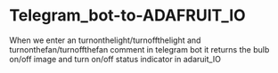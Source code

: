 
# Telegram_bot-to-ADAFRUIT_IO
When we enter an turnonthelight/turnoffthelight and turnonthefan/turnoffthefan comment in telegram bot it returns the bulb on/off image and turn on/off status indicator in adaruit_IO
